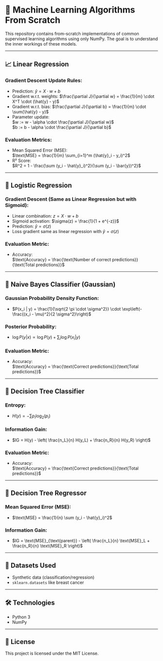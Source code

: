 # 📘 Machine Learning Algorithms From Scratch

This repository contains from-scratch implementations of common supervised learning algorithms using only NumPy. The goal is to understand the inner workings of these models.

---

## 📈 Linear Regression

### Gradient Descent Update Rules:
- Prediction: $\hat{y} = X \cdot w + b$
- Gradient w.r.t. weights: $\frac{\partial J}{\partial w} = \frac{1}{m} \cdot X^T \cdot (\hat{y} - y)$
- Gradient w.r.t. bias: $\frac{\partial J}{\partial b} = \frac{1}{m} \cdot \sum(\hat{y} - y)$
- Parameter update:  
  $w := w - \alpha \cdot \frac{\partial J}{\partial w}$  
  $b := b - \alpha \cdot \frac{\partial J}{\partial b}$

### Evaluation Metrics:
- Mean Squared Error (MSE):  
  $\text{MSE} = \frac{1}{m} \sum_{i=1}^m (\hat{y}_i - y_i)^2$
- R² Score:  
  $R^2 = 1 - \frac{\sum (y_i - \hat{y}_i)^2}{\sum (y_i - \bar{y})^2}$

---

## 🤖 Logistic Regression

### Gradient Descent (Same as Linear Regression but with Sigmoid):
- Linear combination: $z = X \cdot w + b$
- Sigmoid activation: $\sigma(z) = \frac{1}{1 + e^{-z}}$
- Prediction: $\hat{y} = \sigma(z)$
- Loss gradient same as linear regression with $\hat{y} = \sigma(z)$

### Evaluation Metric:
- Accuracy:  
  $\text{Accuracy} = \frac{\text{Number of correct predictions}}{\text{Total predictions}}$

---

## 🧠 Naive Bayes Classifier (Gaussian)

### Gaussian Probability Density Function:
- $P(x_i | y) = \frac{1}{\sqrt{2 \pi \cdot \sigma^2}} \cdot \exp\left(-\frac{(x_i - \mu)^2}{2 \sigma^2}\right)$

### Posterior Probability:
- $\log P(y | x) \propto \log P(y) + \sum_i \log P(x_i | y)$

### Evaluation Metric:
- Accuracy:  
  $\text{Accuracy} = \frac{\text{Correct predictions}}{\text{Total predictions}}$

---

## 🌳 Decision Tree Classifier

### Entropy:
- $H(y) = -\sum p_i \log_2(p_i)$

### Information Gain:
- $IG = H(y) - \left( \frac{n_L}{n} H(y_L) + \frac{n_R}{n} H(y_R) \right)$

### Evaluation Metric:
- Accuracy:  
  $\text{Accuracy} = \frac{\text{Correct predictions}}{\text{Total predictions}}$

---

## 🌲 Decision Tree Regressor

### Mean Squared Error (MSE):
- $\text{MSE} = \frac{1}{n} \sum (y_i - \hat{y}_i)^2$

### Information Gain:
- $IG = \text{MSE}_{\text{parent}} - \left( \frac{n_L}{n} \text{MSE}_L + \frac{n_R}{n} \text{MSE}_R \right)$

---

## 🧪 Datasets Used
- Synthetic data (classification/regression)
- `sklearn.datasets` like breast cancer

---

## 🛠 Technologies
- Python 3
- NumPy

---

## 📎 License
This project is licensed under the MIT License.
